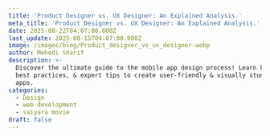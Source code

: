 ```yaml
---
title: 'Product Designer vs. UX Designer: An Explained Analysis.'
meta_title: 'Product Designer vs. UX Designer: An Explained Analysis.'
date: 2025-08-22T04:07:00.000Z
last_update: 2025-08-15T04:07:00.000Z
image: /images/blog/Product_designer_vs_ux_designer.webp
author: Mehedi Sharif
description: >-
  Discover the ultimate guide to the mobile app design process! Learn key steps,
  best practices, & expert tips to create user-friendly & visually stunning
  apps.
categories:
  - Design
  - web-development
  - saiyara movie
draft: false
---
```

